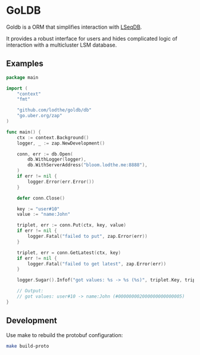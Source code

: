 # GoLDB

Goldb is a ORM that simplifies interaction with [LSeqDB](https://github.com/ds-project-lseqdb/ds-project-public/tree/main).

It provides a robust interface for users and hides complicated logic of interaction with a multicluster LSM database.

## Examples

```go
package main

import (
	"context"
	"fmt"

	"github.com/lodthe/goldb/db"
	"go.uber.org/zap"
)

func main() {
	ctx := context.Background()
	logger, _ := zap.NewDevelopment()

	conn, err := db.Open(
		db.WithLogger(logger),
		db.WithServerAddress("bloom.lodthe.me:8888"),
	)
	if err != nil {
		logger.Error(err.Error())
	}

	defer conn.Close()

	key := "user#10"
    value := "name:John"

	triplet, err := conn.Put(ctx, key, value)
	if err != nil {
		logger.Fatal("failed to put", zap.Error(err))
	}

	triplet, err = conn.GetLatest(ctx, key)
	if err != nil {
		logger.Fatal("failed to get latest", zap.Error(err))
	}

	logger.Sugar().Infof("got values: %s -> %s (%s)", triplet.Key, triplet.Value, triplet.Version)

    // Output:
    // got values: user#10 -> name:John (#000000002000000000000005)
}

```

## Development

Use make to rebuild the protobuf configuration:

```bash
make build-proto
```

